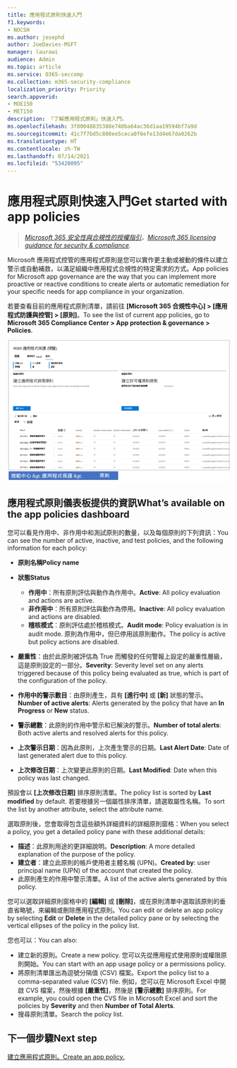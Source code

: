 ```yaml
---
title: 應用程式原則快速入門
f1.keywords:
- NOCSH
ms.author: josephd
author: JoeDavies-MSFT
manager: laurawi
audience: Admin
ms.topic: article
ms.service: O365-seccomp
ms.collection: m365-security-compliance
localization_priority: Priority
search.appverid:
- MOE150
- MET150
description: 「了解應用程式原則」快速入門。
ms.openlocfilehash: 3f80048835388e740ba64ac36d1aa19594bf7a9d
ms.sourcegitcommit: 41c7f7bd5c808ee5ceca0f6efe13d4e67da0262b
ms.translationtype: HT
ms.contentlocale: zh-TW
ms.lasthandoff: 07/14/2021
ms.locfileid: "53420095"
---
```

# <a name="get-started-with-app-policies"></a><span data-ttu-id="406ae-103">應用程式原則快速入門</span><span class="sxs-lookup"><span data-stu-id="406ae-103">Get started with app policies</span></span>

><span data-ttu-id="406ae-104">*[Microsoft 365 安全性與合規性的授權指引](https://aka.ms/ComplianceSD)。*</span><span class="sxs-lookup"><span data-stu-id="406ae-104">*[Microsoft 365 licensing guidance for security & compliance](https://aka.ms/ComplianceSD).*</span></span>

<span data-ttu-id="406ae-105">Microsoft 應用程式控管的應用程式原則是您可以實作更主動或被動的條件以建立警示或自動補救，以滿足組織中應用程式合規性的特定需求的方式。</span><span class="sxs-lookup"><span data-stu-id="406ae-105">App policies for Microsoft app governance are the way that you can implement more proactive or reactive conditions to create alerts or automatic remediation for your specific needs for app compliance in your organization.</span></span>

<span data-ttu-id="406ae-106">若要查看目前的應用程式原則清單，請前往 **[Microsoft 365 合規性中心] > [應用程式防護與控管] > [原則]**。</span><span class="sxs-lookup"><span data-stu-id="406ae-106">To see the list of current app policies, go to **Microsoft 365 Compliance Center > App protection & governance > Policies**.</span></span>

![Microsoft 365 合規性中心的 MAPG 原則摘要頁面。](..\media\manage-app-protection-governance\mapg-cc-policies.png)

## <a name="whats-available-on-the-app-policies-dashboard"></a><span data-ttu-id="406ae-108">應用程式原則儀表板提供的資訊</span><span class="sxs-lookup"><span data-stu-id="406ae-108">What’s available on the app policies dashboard</span></span>

<span data-ttu-id="406ae-109">您可以看見作用中、非作用中和測試原則的數量，以及每個原則的下列資訊：</span><span class="sxs-lookup"><span data-stu-id="406ae-109">You can see the number of active, inactive, and test policies, and the following information for each policy:</span></span>

- <span data-ttu-id="406ae-110">**原則名稱**</span><span class="sxs-lookup"><span data-stu-id="406ae-110">**Policy name**</span></span>
- <span data-ttu-id="406ae-111">**狀態**</span><span class="sxs-lookup"><span data-stu-id="406ae-111">**Status**</span></span>

  - <span data-ttu-id="406ae-112">**作用中**：所有原則評估與動作為作用中。</span><span class="sxs-lookup"><span data-stu-id="406ae-112">**Active**:  All policy evaluation and actions are active.</span></span>
  - <span data-ttu-id="406ae-113">**非作用中**：所有原則評估與動作為停用。</span><span class="sxs-lookup"><span data-stu-id="406ae-113">**Inactive**: All policy evaluation and actions are disabled.</span></span>
  - <span data-ttu-id="406ae-114">**稽核模式**：原則評估處於稽核模式。</span><span class="sxs-lookup"><span data-stu-id="406ae-114">**Audit mode**: Policy evaluation is in audit mode.</span></span> <span data-ttu-id="406ae-115">原則為作用中，但已停用該原則動作。</span><span class="sxs-lookup"><span data-stu-id="406ae-115">The policy is active but policy actions are disabled.</span></span>

- <span data-ttu-id="406ae-116">**嚴重性**：由於此原則被評估為 True 而觸發的任何警報上設定的嚴重性層級，這是原則設定的一部分。</span><span class="sxs-lookup"><span data-stu-id="406ae-116">**Severity**: Severity level set on any alerts triggered because of this policy being evaluated as true, which is part of the configuration of the policy.</span></span>
- <span data-ttu-id="406ae-117">**作用中的警示數目**：由原則產生，具有 **[進行中]** 或 **[新]** 狀態的警示。</span><span class="sxs-lookup"><span data-stu-id="406ae-117">**Number of active alerts**: Alerts generated by the policy that have an **In Progress** or **New** status.</span></span>
- <span data-ttu-id="406ae-118">**警示總數**：此原則的作用中警示和已解決的警示。</span><span class="sxs-lookup"><span data-stu-id="406ae-118">**Number of total alerts**: Both active alerts and resolved alerts for this policy.</span></span>
- <span data-ttu-id="406ae-119">**上次警示日期**：因為此原則，上次產生警示的日期。</span><span class="sxs-lookup"><span data-stu-id="406ae-119">**Last Alert Date**: Date of last generated alert due to this policy.</span></span>
- <span data-ttu-id="406ae-120">**上次修改日期**：上次變更此原則的日期。</span><span class="sxs-lookup"><span data-stu-id="406ae-120">**Last Modified**: Date when this policy was last changed.</span></span>

<span data-ttu-id="406ae-121">預設會以 **[上次修改日期]** 排序原則清單。</span><span class="sxs-lookup"><span data-stu-id="406ae-121">The policy list is sorted by **Last modified** by default.</span></span> <span data-ttu-id="406ae-122">若要根據另一個屬性排序清單，請選取屬性名稱。</span><span class="sxs-lookup"><span data-stu-id="406ae-122">To sort the list by another attribute, select the attribute name.</span></span>

<span data-ttu-id="406ae-123">選取原則後，您會取得包含這些額外詳細資料的詳細原則窗格：</span><span class="sxs-lookup"><span data-stu-id="406ae-123">When you select a policy, you get a detailed policy pane with these additional details:</span></span>

- <span data-ttu-id="406ae-124">**描述**：此原則用途的更詳細說明。</span><span class="sxs-lookup"><span data-stu-id="406ae-124">**Description**: A more detailed explanation of the purpose of the policy.</span></span>
- <span data-ttu-id="406ae-125">**建立者**：建立此原則的帳戶使用者主體名稱 (UPN)。</span><span class="sxs-lookup"><span data-stu-id="406ae-125">**Created by**: user principal name (UPN) of the account that created the policy.</span></span>
- <span data-ttu-id="406ae-126">此原則產生的作用中警示清單。</span><span class="sxs-lookup"><span data-stu-id="406ae-126">A list of the active alerts generated by this policy.</span></span>

<span data-ttu-id="406ae-127">您可以選取詳細原則窗格中的 **[編輯]** 或 **[刪除]**，或在原則清單中選取該原則的垂直省略號，來編輯或刪除應用程式原則。</span><span class="sxs-lookup"><span data-stu-id="406ae-127">You can edit or delete an app policy by selecting **Edit** or **Delete** in the detailed policy pane or by selecting the vertical ellipses of the policy in the policy list.</span></span>

<span data-ttu-id="406ae-128">您也可以：</span><span class="sxs-lookup"><span data-stu-id="406ae-128">You can also:</span></span>

- <span data-ttu-id="406ae-129">建立新的原則。</span><span class="sxs-lookup"><span data-stu-id="406ae-129">Create a new policy.</span></span> <span data-ttu-id="406ae-130">您可以先從應用程式使用原則或權限原則開始。</span><span class="sxs-lookup"><span data-stu-id="406ae-130">You can start with an app usage policy or a permissions policy.</span></span>
- <span data-ttu-id="406ae-131">將原則清單匯出為逗號分隔值 (CSV) 檔案。</span><span class="sxs-lookup"><span data-stu-id="406ae-131">Export the policy list to a comma-separated value (CSV) file.</span></span> <span data-ttu-id="406ae-132">例如，您可以在 Microsoft Excel 中開啟 CVS 檔案，然後根據 **[嚴重性]**，然後是 **[警示總數]** 排序原則。</span><span class="sxs-lookup"><span data-stu-id="406ae-132">For example, you could open the CVS file in Microsoft Excel and sort the policies by **Severity** and then **Number of Total Alerts**.</span></span>
- <span data-ttu-id="406ae-133">搜尋原則清單。</span><span class="sxs-lookup"><span data-stu-id="406ae-133">Search the policy list.</span></span>

## <a name="next-step"></a><span data-ttu-id="406ae-134">下一個步驟</span><span class="sxs-lookup"><span data-stu-id="406ae-134">Next step</span></span>

[<span data-ttu-id="406ae-135">建立應用程式原則。</span><span class="sxs-lookup"><span data-stu-id="406ae-135">Create an app policy.</span></span>](app-governance-app-policies-create.md)
